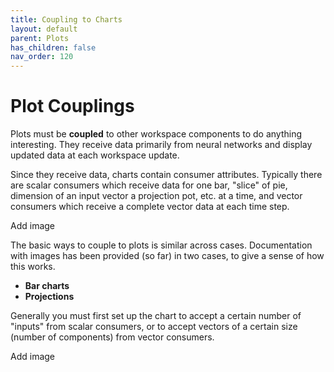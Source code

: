 ```yaml
---
title: Coupling to Charts
layout: default
parent: Plots
has_children: false
nav_order: 120
---
```


# Plot Couplings

Plots must be **coupled** to other workspace components to do anything interesting. They receive data primarily from neural networks and display updated data at each workspace update.

Since they receive data, charts contain consumer attributes. Typically there are scalar consumers which receive data for one bar, "slice" of pie, dimension of an input vector a projection pot, etc. at a time, and vector consumers which receive a complete vector data at each time step.

<!-- TODO --> Add image

The basic ways to couple to plots is similar across cases. Documentation with images has been provided (so far) in two cases, to give a sense of how this works.

- **Bar charts**
- **Projections**

Generally you must first set up the chart to accept a certain number of "inputs" from scalar consumers, or to accept vectors of a certain size (number of components) from vector consumers.

<!-- TODO --> Add image